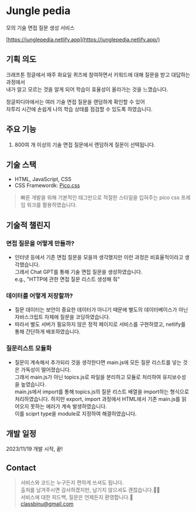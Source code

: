 # Jungle pedia
모의 기술 면접 질문 생성 서비스

[https://junglepedia.netlify.app](https://junglepedia.netlify.app/)

## 기획 의도
크래프톤 정글에서 매주 화요일 퀴즈에 참여하면서 키워드에 대해 질문을 받고 대답하는 과정에서  
내가 알고 모르는 것을 알게 되어 학습이 효율성이 올라가는 것을 느꼈습니다.  

정글피디아에서는 여러 기술 면접 질문을 랜덤하게 확인할 수 있어    
자투리 시간에 손쉽게 나의 학습 상태를 점검할 수 있도록 하였습니다.

## 주요 기능
1. 800여 개 이상의 기술 면접 질문에서 랜덤하게 질문이 선택됩니다.

## 기술 스택
- HTML, JavaScript, CSS
- CSS Framewordk: [Pico.css](https://picocss.com/)

> 빠른 개발을 위해 기본적인 태그만으로 적절한 스타일을 입혀주는 pico css 프레임 워크를 활용하였습니다.

## 기술적 챌린지
### 면접 질문을 어떻게 만들까?
- 인터넷 등에서 기존 면접 질문을 모을까 생각했지만 이런 과정은 비효율적이라고 생각했습니다.  
그래서 Chat GPT를 통해 기술 면접 질문을 생성하였습니다.  
e.g., "HTTP에 관한 면접 질문 리스트 생성해 줘"

### 데이터를 어떻게 저장할까?
- 질문 데이터는 보안이 중요한 데이터가 아니기 때문에 별도의 데이터베이스가 아닌 자바스크립트 자체에 질문을 코딩하였습니다.
- 따라서 별도 서버가 필요하지 않은 정적 페이지로 서비스를 구현하였고, netlify를 통해 간단하게 배포하였습니다.

### 질문리스트 모듈화
- 질문이 계속해서 추가되리 것을 생각한다면 main.js에 모든 질문 리스트를 넣는 것은 가독성이 떨어졌습니다.  
그래서 main.js가 아닌 topics.js로 파일을 분리하고 모듈로 처리하여 유지보수성을 높였습니다.  
main.js에서 import를 통해 topics.js의 질문 리스트 배열을 import하는 형식으로 처리하였습니다.
하지만 export, import 과정에서 HTML에서 기존 main.js를 읽어오지 못하는 에러가 계속 발생하였습니다.  
이를 sciprt type을 module로 지정하여 해결하였습니다.

## 개발 일정
2023/11/19 개발 시작, 끝!

## Contact
> 서비스와 코드는 누구든지 편하게 쓰셔도 됩니다.  
> 출처를 남겨주시면 감사하겠지만, 남기지 않으셔도 괜찮습니다.🙇‍♂️  
> 서비스에 대한 피드백, 질문은 언제든지 환영합니다.🥳  
classbinu@gmail.com
